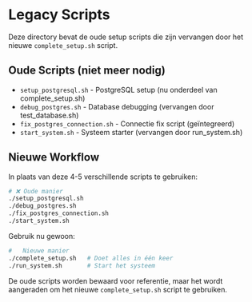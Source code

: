 # Legacy Scripts

Deze directory bevat de oude setup scripts die zijn vervangen door het nieuwe `complete_setup.sh` script.

## Oude Scripts (niet meer nodig)

- `setup_postgresql.sh` - PostgreSQL setup (nu onderdeel van complete_setup.sh)
- `debug_postgres.sh` - Database debugging (vervangen door test_database.sh) 
- `fix_postgres_connection.sh` - Connectie fix script (geïntegreerd)
- `start_system.sh` - Systeem starter (vervangen door run_system.sh)

## Nieuwe Workflow

In plaats van deze 4-5 verschillende scripts te gebruiken:

```bash
# ❌ Oude manier
./setup_postgresql.sh
./debug_postgres.sh  
./fix_postgres_connection.sh
./start_system.sh
```

Gebruik nu gewoon:

```bash
#   Nieuwe manier  
./complete_setup.sh   # Doet alles in één keer
./run_system.sh       # Start het systeem
```

De oude scripts worden bewaard voor referentie, maar het wordt aangeraden om het nieuwe `complete_setup.sh` script te gebruiken.
